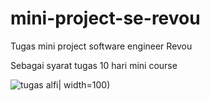 # mini-project-se-revou
Tugas mini project software engineer Revou

Sebagai syarat tugas 10 hari mini course

![tugas alfi](https://user-images.githubusercontent.com/23645665/220980133-4a19444e-6837-4356-a533-be34013a190d.png)| width=100)
